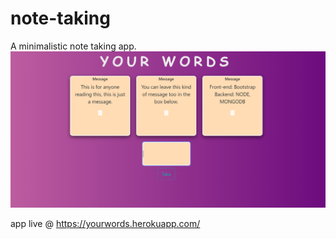 # note-taking
A minimalistic note taking app.
![alt text](image.png)

app live @ https://yourwords.herokuapp.com/
